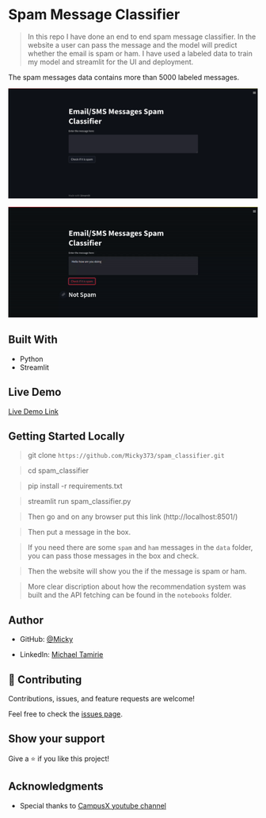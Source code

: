 # Spam Message Classifier

> In this repo I have done an end to end spam message classifier. In the website a user can pass the message and the model will predict whether the email is spam or ham. I have used a labeled data to train my model and streamlit for the UI and deployment. 

The spam messages data contains more than 5000 labeled messages.

![screenshot](./images_and_gifs/app_screenshot.png)


<img  src="./images_and_gifs/demo.gif"> 


## Built With

- Python
- Streamlit

## Live Demo

[Live Demo Link](https://micky373-spam-classifier-spam-classifier-ibl2kp.streamlit.app/)

## Getting Started Locally

> git clone `https://github.com/Micky373/spam_classifier.git`

> cd spam_classifier

> pip install -r requirements.txt

> streamlit run spam_classifier.py

> Then go and on any browser put this link (http://localhost:8501/)

> Then put a message in the box.

> If you need there are some `spam` and `ham` messages in the `data` folder, you can pass those
messages in the box and check.

> Then the website will show you the if the message is spam or ham.

> More clear discription about how the recommendation system was built and the API fetching can be found in the `notebooks` folder.

## Author

- GitHub: [@Micky](https://github.com/Micky373)

- LinkedIn: [Michael Tamirie](https://www.linkedin.com/in/michaeltamirie/)

## 🤝 Contributing

Contributions, issues, and feature requests are welcome!

Feel free to check the [issues page](https://github.com/Micky373/spam_classifier/issues).

## Show your support

Give a ⭐️ if you like this project!

## Acknowledgments

- Special thanks to [CampusX youtube channel](https://www.youtube.com/@campusx-official)
